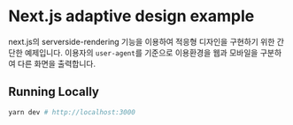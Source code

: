# Next.js adaptive design example

next.js의 serverside-rendering 기능을 이용하여 적응형 디자인을 구현하기 위한 간단한 예제입니다. 이용자의 `user-agent`를 기준으로 이용환경을 웹과 모바일을 구분하여 다른 화면을 출력합니다.

## Running Locally

```bash
yarn dev # http://localhost:3000
```
